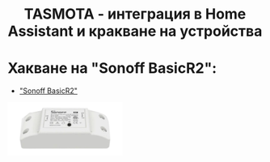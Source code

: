 <h1 align="center"><strong>TASMOTA - интеграция в Home Assistant и кракване на устройства</strong></h1>

# Хакване на "Sonoff BasicR2":
-  ["Sonoff BasicR2"](https://www.amazon.de/SONOFF-BASICR4-Lichtschalter-Intelligenter-%C3%9Cberhitzungsschutzfunktion/dp/B0CG8XDJ35/ref=sr_1_2_sspa?__mk_de_DE=%C3%85M%C3%85%C5%BD%C3%95%C3%91&crid=3CMT8DHMKLZV2&dib=eyJ2IjoiMSJ9.KXz9r3CypIhIVQgNxT_fRRIXSv-_QJ7HYot3T9WVhWio4PEeNr_0ODHa9fsuvzBoQtgE-qLeoSI6hQ32-rg9B8qog9vHVBaMA5rrgNjJD1c3010AmXTH5u2_McLbmJKW.UyaG9DIU92qqhsySG8ho9AABr_ownM1IAcmqx6VV7UA&dib_tag=se&keywords=sonoff%2Bbasic&qid=1731277654&s=ce-de&sprefix=sonoff%2Bbasic%2Celectronics%2C90&sr=1-2-spons&sp_csd=d2lkZ2V0TmFtZT1zcF9hdGY&th=1)

<img align="center" src="IMG\BASICR2.png"  alt="Към проекта" width="45%" height="45%">


